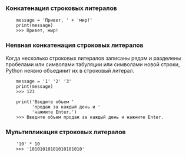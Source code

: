 ### Конкатенация строковых литералов
```
    message = 'Привет, ' + 'мир!'
    print(message)
    >>> Привет, мир!
```

### Неявная конкатенация строковых литералов
Когда несколько строковых литералов записаны рядом и разделены пробелами или 
символами табуляции или символами новой строки, Python неявно объединит их
в строковый литерал.
```
    message = '1' '2' '3'
    print(message)
    >>> 123
    
    print('Введите объем '
          'продаж за каждый день и '
          'нажмите Enter.')
    >>> Введите объем продаж за каждый день и нажмите Enter.       
```

### Мультипликация строковых литералов
```
    '10' * 10
    >>> '10101010101010101010'
```